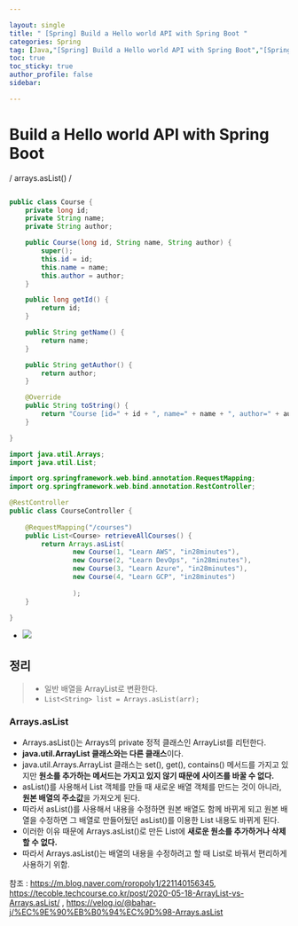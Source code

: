 ```yaml
---

layout: single
title: " [Spring] Build a Hello world API with Spring Boot "
categories: Spring
tag: [Java,"[Spring] Build a Hello world API with Spring Boot","[Spring] arrays.asList()"]
toc: true
toc_sticky: true
author_profile: false
sidebar:

---
```

# Build a Hello world API with Spring Boot
/ arrays.asList() /

```java

public class Course {
	private long id;
	private String name;
	private String author;

	public Course(long id, String name, String author) {
		super();
		this.id = id;
		this.name = name;
		this.author = author;
	}

	public long getId() {
		return id;
	}

	public String getName() {
		return name;
	}

	public String getAuthor() {
		return author;
	}

	@Override
	public String toString() {
		return "Course [id=" + id + ", name=" + name + ", author=" + author + "]";
	}

}
```

```java
import java.util.Arrays;
import java.util.List;

import org.springframework.web.bind.annotation.RequestMapping;
import org.springframework.web.bind.annotation.RestController;

@RestController
public class CourseController {
	
	@RequestMapping("/courses")
	public List<Course> retrieveAllCourses() {
		return Arrays.asList(
				new Course(1, "Learn AWS", "in28minutes"),
				new Course(2, "Learn DevOps", "in28minutes"),
				new Course(3, "Learn Azure", "in28minutes"),
				new Course(4, "Learn GCP", "in28minutes")
				
				);
	}

}
```

- ![](https://i.imgur.com/nwmPVXD.png)


## 정리
>- 일반 배열을 ArrayList로 변환한다.
>- `List<String> list = Arrays.asList(arr);`


### Arrays.asList
- Arrays.asList()는 Arrays의 private 정적 클래스인 ArrayList를 리턴한다.
- **java.util.ArrayList 클래스와는 다른 클래스**이다.
- java.util.Arrays.ArrayList 클래스는 set(), get(), contains() 메서드를 가지고 있지만  **원소를 추가하는 메서드는 가지고 있지 않기 때문에 사이즈를 바꿀 수 없다.**
- asList()를 사용해서 List 객체를 만들 때 새로운 배열 객체를 만드는 것이 아니라,  **원본 배열의 주소값**을 가져오게 된다.  
- 따라서 asList()를 사용해서 내용을 수정하면 원본 배열도 함께 바뀌게 되고  원본 배열을 수정하면 그 배열로 만들어뒀던 asList()를 이용한 List 내용도 바뀌게 된다.  
- 이러한 이유 때문에 Arrays.asList()로 만든 List에 **새로운 원소를 추가하거나 삭제 할 수 없다.**  
- 따라서 Arrays.asList()는 배열의 내용을 수정하려고 할 때 List로 바꿔서 편리하게 사용하기 위함.

참조 : https://m.blog.naver.com/roropoly1/221140156345, https://tecoble.techcourse.co.kr/post/2020-05-18-ArrayList-vs-Arrays.asList/ , https://velog.io/@bahar-j/%EC%9E%90%EB%B0%94%EC%9D%98-Arrays.asList